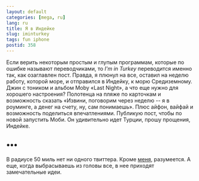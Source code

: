 ```yaml
---
layout: default
categories: [mega, ru]
lang: ru
title: Я в Индейке
slug: iminturkey
tags: fun iphone 
postid: 358
---
```

Если верить некоторым простым и глупым программам, которые по ошибке называют переводчиками, то <i>I'm in Turkey</i> переводится именно так, как озаглавлен пост. Правда, я плюнул на все, оставил на неделю работу, которой море, и отправился в Индейку, к морю Средиземному. Джин с тоником и альбом Moby &laquo;Last Night&raquo;, а что еще нужно для хорошего настроения? Полотенца на пляже по карточкам и возможность сказать &laquo;Извини, поговорим через неделю -- я в роуминге, а денег на счету, ну, сам понимаешь&raquo;. Плюс айфон, вайфай и возможность поделиться впечатлениями. Публикую пост, чтобы по новой запустить Моби. Он удивительно идет Турции, прошу прощения, Индейке.


## •••

В радиусе 50 миль нет ни одного твиттера. Кроме <a href="http://twitter.com/genn_org/">меня</a>, разумеется. А еще, когда выбрасываешь из головы все, в нее приходят замечательные идеи.